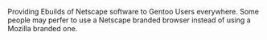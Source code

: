 Providing Ebuilds of Netscape software to Gentoo Users everywhere.  Some people may perfer to use a Netscape branded browser instead of using a Mozilla branded one.